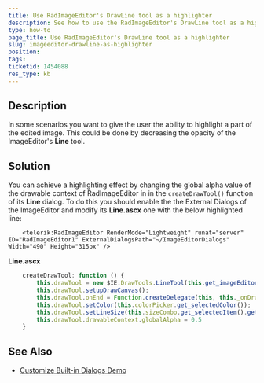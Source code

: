 ```yaml
---
title: Use RadImageEditor's DrawLine tool as a highlighter
description: See how to use the RadImageEditor's DrawLine tool as a highlighter
type: how-to
page_title: Use RadImageEditor's DrawLine tool as a highlighter
slug: imageeditor-drawline-as-highlighter
position: 
tags: 
ticketid: 1454088
res_type: kb
---
```


## Description
In some scenarios you want to give the user the ability to highlight a part of the edited image. This could be done by decreasing the opacity of the ImageEditor's **Line** tool.

## Solution
You can achieve a highlighting effect by changing the global alpha value of the drawable context of RadImageEditor in in the `createDrawTool()` function of its **Line** dialog. To do this you should enable the the External Dialogs of the ImageEditor and modify its **Line.ascx** one with the below highlighted line:

````ASPX
	<telerik:RadImageEditor RenderMode="Lightweight" runat="server" ID="RadImageEditor1" ExternalDialogsPath="~/ImageEditorDialogs" Width="490" Height="315px" />
````

**Line.ascx**
````JavaScript
	createDrawTool: function () {
		this.drawTool = new $IE.DrawTools.LineTool(this.get_imageEditor().getCanvasContext(), { coreFactory: new $IE.GraphicsCore.CanvasGraphicsCoreFactory() });
		this.drawTool.setupDrawCanvas();
		this.drawTool.onEnd = Function.createDelegate(this, this._onDrawEnd);
		this.drawTool.setColor(this.colorPicker.get_selectedColor());
		this.drawTool.setLineSize(this.sizeCombo.get_selectedItem().get_value());
		this.drawTool.drawableContext.globalAlpha = 0.5
	}
````

## See Also

* [Customize Built-in Dialogs Demo](https://demos.telerik.com/aspnet-ajax/imageeditor/examples/externaldialogspath/defaultcs.aspx)


